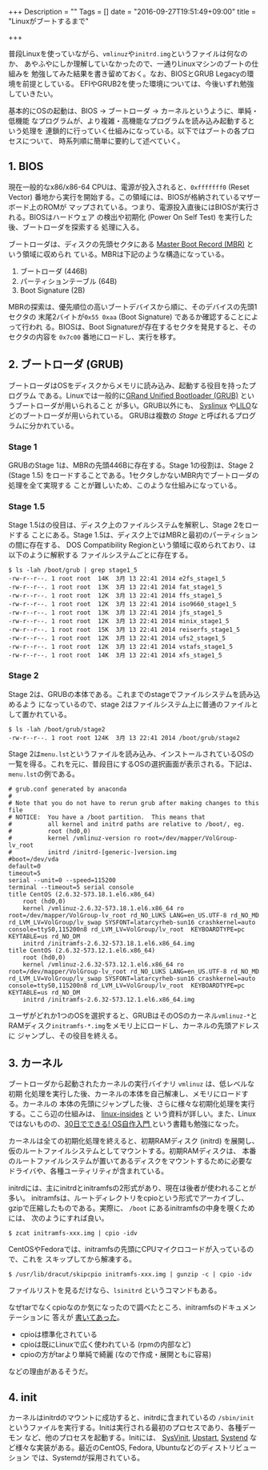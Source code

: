 +++
Description = ""
Tags = []
date = "2016-09-27T19:51:49+09:00"
title = "Linuxがブートするまで"

+++

普段Linuxを使っていながら、`vmlinuz`や`initrd.img`というファイルは何なのか、
あやふやにしか理解していなかったので、一通りLinuxマシンのブートの仕組みを
勉強してみた結果を書き留めておく。なお、BIOSとGRUB Legacyの環境を前提としている。
EFIやGRUB2を使った環境については、今後いずれ勉強していきたい。

<!--more-->

基本的にOSの起動は、BIOS -> ブートローダ -> カーネルというように、単純・低機能
なプログラムが、より複雑・高機能なプログラムを読み込み起動するという処理を
連鎖的に行っていく仕組みになっている。以下ではブートの各プロセスについて、
時系列順に簡単に要約して述べていく。

## 1. BIOS

現在一般的なx86/x86-64 CPUは、電源が投入されると、`0xfffffff0` (Reset Vector)
番地から実行を開始する。この領域には、BIOSが格納されているマザーボード上のROMが
マップされている。つまり、電源投入直後にはBIOSが実行される。BIOSはハードウェア
の検出や初期化 (Power On Self Test) を実行した後、ブートローダを探索する
処理に入る。

ブートローダは、ディスクの先頭セクタにある [Master Boot Record
(MBR)](https://en.wikipedia.org/wiki/Master_boot_record) という領域に収められ
ている。MBRは下記のような構造になっている。

1. ブートローダ (446B)
2. パーティションテーブル (64B)
3. Boot Signature (2B)

MBRの探索は、優先順位の高いブートデバイスから順に、そのデバイスの先頭1セクタの
末尾2バイトが`0x55 0xaa` (Boot Signature) であるか確認することによって行われ
る。BIOSは、Boot Signatureが存在するセクタを発見すると、そのセクタの内容を
`0x7c00` 番地にロードし、実行を移す。

## 2. ブートローダ (GRUB)

ブートローダはOSをディスクからメモリに読み込み、起動する役目を持ったプログラム
である。Linuxでは一般的に[GRand Unified Bootloader
(GRUB)](https://www.gnu.org/software/grub/) というブートローダが用いられること
が多い。GRUB以外にも、
[Syslinux](http://www.syslinux.org/wiki/index.php?title=The_Syslinux_Project)
や[LILO](https://lilo.alioth.debian.org/)などのブートローダが用いられている。
GRUBは複数の _Stage_ と呼ばれるプログラムに分かれている。

### Stage 1

GRUBのStage 1は、MBRの先頭446Bに存在する。Stage 1の役割は、Stage 2 (Stage 1.5)
をロードすることである。1セクタしかないMBR内でブートローダの処理を全て実現する
ことが難しいため、このような仕組みになっている。

### Stage 1.5

Stage 1.5はの役目は、ディスク上のファイルシステムを解釈し、Stage 2をロードする
ことにある。Stage 1.5は、ディスク上ではMBRと最初のパーティションの間に存在する、
DOS Compatibility Regionという領域に収められており、は以下のように解釈する
ファイルシステムごとに存在する。

```nohighlight
$ ls -lah /boot/grub | grep stage1_5
-rw-r--r--. 1 root root  14K  3月 13 22:41 2014 e2fs_stage1_5
-rw-r--r--. 1 root root  13K  3月 13 22:41 2014 fat_stage1_5
-rw-r--r--. 1 root root  12K  3月 13 22:41 2014 ffs_stage1_5
-rw-r--r--. 1 root root  12K  3月 13 22:41 2014 iso9660_stage1_5
-rw-r--r--. 1 root root  13K  3月 13 22:41 2014 jfs_stage1_5
-rw-r--r--. 1 root root  12K  3月 13 22:41 2014 minix_stage1_5
-rw-r--r--. 1 root root  15K  3月 13 22:41 2014 reiserfs_stage1_5
-rw-r--r--. 1 root root  12K  3月 13 22:41 2014 ufs2_stage1_5
-rw-r--r--. 1 root root  12K  3月 13 22:41 2014 vstafs_stage1_5
-rw-r--r--. 1 root root  14K  3月 13 22:41 2014 xfs_stage1_5
```

### Stage 2

Stage 2は、GRUBの本体である。これまでのstageでファイルシステムを読み込めるよう
になっているので、stage 2はファイルシステム上に普通のファイルとして置かれている。

```nohighlight
$ ls -lah /boot/grub/stage2
-rw-r--r--. 1 root root 124K  3月 13 22:41 2014 /boot/grub/stage2
```

Stage 2は`menu.lst`というファイルを読み込み、インストールされているOSの
一覧を得る。これを元に、普段目にするOSの選択画面が表示される。下記は、
`menu.lst`の例である。

```nohighlight
# grub.conf generated by anaconda
#
# Note that you do not have to rerun grub after making changes to this file
# NOTICE:  You have a /boot partition.  This means that
#          all kernel and initrd paths are relative to /boot/, eg.
#          root (hd0,0)
#          kernel /vmlinuz-version ro root=/dev/mapper/VolGroup-lv_root
#          initrd /initrd-[generic-]version.img
#boot=/dev/vda
default=0
timeout=5
serial --unit=0 --speed=115200
terminal --timeout=5 serial console
title CentOS (2.6.32-573.18.1.el6.x86_64)
	root (hd0,0)
	kernel /vmlinuz-2.6.32-573.18.1.el6.x86_64 ro root=/dev/mapper/VolGroup-lv_root rd_NO_LUKS LANG=en_US.UTF-8 rd_NO_MD rd_LVM_LV=VolGroup/lv_swap SYSFONT=latarcyrheb-sun16 crashkernel=auto console=ttyS0,115200n8 rd_LVM_LV=VolGroup/lv_root  KEYBOARDTYPE=pc KEYTABLE=us rd_NO_DM
	initrd /initramfs-2.6.32-573.18.1.el6.x86_64.img
title CentOS (2.6.32-573.12.1.el6.x86_64)
	root (hd0,0)
	kernel /vmlinuz-2.6.32-573.12.1.el6.x86_64 ro root=/dev/mapper/VolGroup-lv_root rd_NO_LUKS LANG=en_US.UTF-8 rd_NO_MD rd_LVM_LV=VolGroup/lv_swap SYSFONT=latarcyrheb-sun16 crashkernel=auto console=ttyS0,115200n8 rd_LVM_LV=VolGroup/lv_root  KEYBOARDTYPE=pc KEYTABLE=us rd_NO_DM
	initrd /initramfs-2.6.32-573.12.1.el6.x86_64.img
```

ユーザがどれか1つのOSを選択すると、GRUBはそのOSのカーネル`vmlinuz-*`と
RAMディスク`initramfs-*.img`をメモリ上にロードし、カーネルの先頭アドレスに
ジャンプし、その役目を終える。

## 3. カーネル

ブートローダから起動されたカーネルの実行バイナリ `vmlinuz` は、低レベルな初期
化処理を実行した後、カーネルの本体を自己解凍し、メモリにロードする。カーネルの
本体の先頭にジャンプした後、さらに様々な初期化処理を実行する。ここら辺の仕組みは、
[linux-insides](https://0xax.gitbooks.io/linux-insides/content/index.html) と
いう資料が詳しい。また、Linuxではないものの、[30日でできる! OS自作入門
](https://www.amazon.co.jp/dp/4839919844) という書籍も勉強になった。

カーネルは全ての初期化処理を終えると、初期RAMディスク (initrd) を展開し、
仮のルートファイルシステムとしてマウントする。初期RAMディスクは、
本番のルートファイルシステムが置いてあるディスクをマウントするために必要な
ドライバや、各種ユーティリティが含まれている。

initrdには、主にinitrdとinitramfsの2形式があり、現在は後者が使われることが多い。
initramfsは、ルートディレクトリをcpioという形式でアーカイブし、
gzipで圧縮したものである。実際に、 `/boot` にあるinitramfsの中身を覗くためには、
次のようにすれば良い。

```nohighlight
$ zcat initramfs-xxx.img | cpio -idv
```

CentOSやFedoraでは、initramfsの先頭にCPUマイクロコードが入っているので、これを
スキップしてから解凍する。

```nohighlight
$ /usr/lib/dracut/skipcpio initramfs-xxx.img | gunzip -c | cpio -idv
```

ファイルリストを見るだけなら、`lsinitrd` というコマンドもある。

なぜtarでなくcpioなのか気になったので調べたところ、initramfsのドキュメンテーションに
答えが [書いてあった](https://github.com/torvalds/linux/blob/master/Documentation/filesystems/ramfs-rootfs-initramfs.txt)。

- cpioは標準化されている
- cpioは既にLinuxで広く使われている (rpmの内部など)
- cpioの方がtarより単純で綺麗 (なので作成・展開ともに容易)

などの理由があるそうだ。

## 4. init

カーネルはinitrdのマウントに成功すると、initrdに含まれているの `/sbin/init`
というファイルを実行する。Initは実行される最初のプロセスであり、各種デーモン
など、他のプロセスを起動する。Initには、
[SysVinit](https://download.savannah.gnu.org/releases/sysvinit/),
[Upstart](http://upstart.ubuntu.com/),
[Systend](https://www.freedesktop.org/wiki/Software/systemd/)
など様々な実装がある。最近のCentOS, Fedora, Ubuntuなどのディストリビューション
では、Systemdが採用されている。
